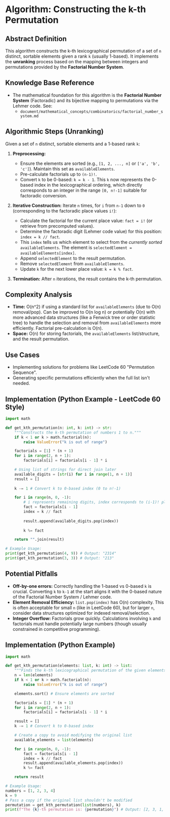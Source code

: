 # Algorithm: Constructing the k-th Permutation

## Abstract Definition

This algorithm constructs the k-th lexicographical permutation of a set of `n` distinct, sortable elements given a rank `k` (usually 1-based). It implements the **unranking** process based on the mapping between integers and permutations provided by the **Factorial Number System**.

## Knowledge Base Reference

*   The mathematical foundation for this algorithm is the **Factorial Number System** (Factoradic) and its bijective mapping to permutations via the Lehmer code. See:
    *   `document/mathematical_concepts/combinatorics/factorial_number_system.md`

## Algorithmic Steps (Unranking)

Given a set of `n` distinct, sortable elements and a 1-based rank `k`:

1.  **Preprocessing:**
    *   Ensure the elements are sorted (e.g., `[1, 2, ..., n]` or `['a', 'b', 'c']`). Maintain this set as `availableElements`.
    *   Pre-calculate factorials up to `(n-1)!`.
    *   Convert `k` to be 0-based: `k = k - 1`. This `k` now represents the 0-based index in the lexicographical ordering, which directly corresponds to an integer in the range `[0, n!-1]` suitable for factoradic conversion.

2.  **Iterative Construction:** Iterate `n` times, for `i` from `n-1` down to `0` (corresponding to the factoradic place values `i!`):
    *   Calculate the factorial for the current place value: `fact = i!` (or retrieve from precomputed values).
    *   Determine the factoradic digit (Lehmer code value) for this position: `index = k // fact`.
    *   This `index` tells us which element to select from the *currently sorted* `availableElements`. The element is `selectedElement = availableElements[index]`.
    *   Append `selectedElement` to the result permutation.
    *   Remove `selectedElement` from `availableElements`.
    *   Update `k` for the next lower place value: `k = k % fact`.

3.  **Termination:** After `n` iterations, the result contains the k-th permutation.

## Complexity Analysis

*   **Time:** O(n^2) if using a standard list for `availableElements` (due to O(n) removal/pop). Can be improved to O(n log n) or potentially O(n) with more advanced data structures (like a Fenwick tree or order statistic tree) to handle the selection and removal from `availableElements` more efficiently. Factorial pre-calculation is O(n).
*   **Space:** O(n) for storing factorials, the `availableElements` list/structure, and the result permutation.

## Use Cases

*   Implementing solutions for problems like LeetCode 60 "Permutation Sequence".
*   Generating specific permutations efficiently when the full list isn't needed.

## Implementation (Python Example - LeetCode 60 Style)

```python
import math

def get_kth_permutation(n: int, k: int) -> str:
    """Constructs the k-th permutation of numbers 1 to n."""
    if k < 1 or k > math.factorial(n):
        raise ValueError("k is out of range")

    factorials = [1] * (n + 1)
    for i in range(2, n + 1):
        factorials[i] = factorials[i - 1] * i

    # Using list of strings for direct join later
    available_digits = [str(i) for i in range(1, n + 1)] 
    result = []
    
    k -= 1 # Convert k to 0-based index (0 to n!-1)

    for i in range(n, 0, -1):
        # i represents remaining digits, index corresponds to (i-1)! place
        fact = factorials[i - 1]
        index = k // fact
        
        result.append(available_digits.pop(index))
        
        k %= fact

    return "".join(result)

# Example Usage:
print(get_kth_permutation(4, 9)) # Output: "2314"
print(get_kth_permutation(3, 3)) # Output: "213"
```

## Potential Pitfalls

*   **Off-by-one errors:** Correctly handling the 1-based vs 0-based `k` is crucial. Converting `k` to `k-1` at the start aligns it with the 0-based nature of the Factorial Number System / Lehmer code.
*   **Element Removal Efficiency:** `list.pop(index)` has O(n) complexity. This is often acceptable for small `n` (like in LeetCode 60), but for larger `n`, consider data structures optimized for indexed removal/selection.
*   **Integer Overflow:** Factorials grow quickly. Calculations involving `k` and factorials must handle potentially large numbers (though usually constrained in competitive programming).

## Implementation (Python Example)

```python
import math

def get_kth_permutation(elements: list, k: int) -> list:
    """Finds the k-th lexicographical permutation of the given elements."""
    n = len(elements)
    if k < 1 or k > math.factorial(n):
        raise ValueError("k is out of range")

    elements.sort() # Ensure elements are sorted

    factorials = [1] * (n + 1)
    for i in range(2, n + 1):
        factorials[i] = factorials[i - 1] * i

    result = []
    k -= 1 # Convert k to 0-based index

    # Create a copy to avoid modifying the original list
    available_elements = list(elements) 

    for i in range(n, 0, -1):
        fact = factorials[i - 1]
        index = k // fact
        result.append(available_elements.pop(index))
        k %= fact

    return result

# Example Usage:
numbers = [1, 2, 3, 4]
k = 9
# Pass a copy if the original list shouldn't be modified
permutation = get_kth_permutation(list(numbers), k) 
print(f"The {k}-th permutation is: {permutation}") # Output: [2, 3, 1, 4]
``` 